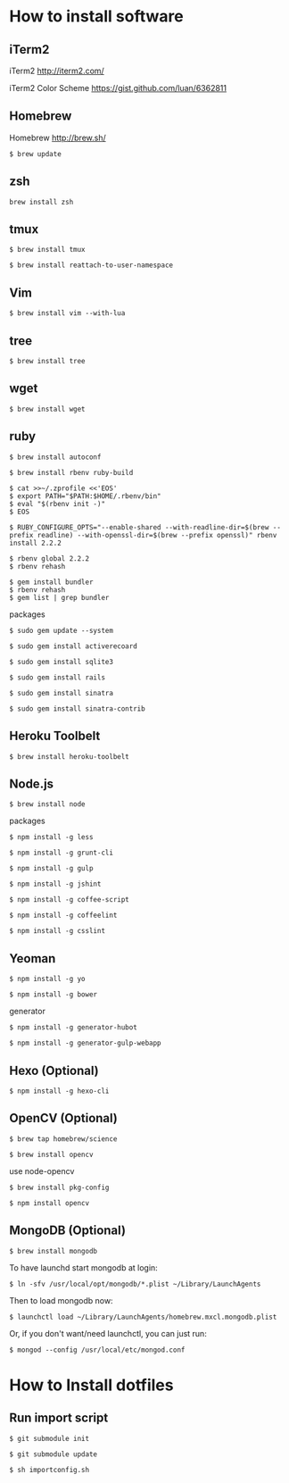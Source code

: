 # How to install software

## iTerm2

iTerm2
http://iterm2.com/

iTerm2 Color Scheme
https://gist.github.com/luan/6362811


## Homebrew

Homebrew
http://brew.sh/

```
$ brew update
```

## zsh

```
brew install zsh
```

## tmux

```
$ brew install tmux

$ brew install reattach-to-user-namespace
```

## Vim

```
$ brew install vim --with-lua
```

## tree 

```
$ brew install tree
```

## wget

```
$ brew install wget
```

## ruby
```
$ brew install autoconf

$ brew install rbenv ruby-build

$ cat >>~/.zprofile <<'EOS'
$ export PATH="$PATH:$HOME/.rbenv/bin"
$ eval "$(rbenv init -)"
$ EOS

$ RUBY_CONFIGURE_OPTS="--enable-shared --with-readline-dir=$(brew --prefix readline) --with-openssl-dir=$(brew --prefix openssl)" rbenv install 2.2.2

$ rbenv global 2.2.2
$ rbenv rehash

$ gem install bundler
$ rbenv rehash
$ gem list | grep bundler
```
packages
```
$ sudo gem update --system

$ sudo gem install activerecoard

$ sudo gem install sqlite3

$ sudo gem install rails

$ sudo gem install sinatra

$ sudo gem install sinatra-contrib
```

## Heroku Toolbelt

```
$ brew install heroku-toolbelt
```

## Node.js

```
$ brew install node
```

packages
```
$ npm install -g less

$ npm install -g grunt-cli

$ npm install -g gulp

$ npm install -g jshint

$ npm install -g coffee-script

$ npm install -g coffeelint

$ npm install -g csslint
```


## Yeoman

```
$ npm install -g yo

$ npm install -g bower
```

generator
```
$ npm install -g generator-hubot

$ npm install -g generator-gulp-webapp
```


## Hexo (Optional)

```
$ npm install -g hexo-cli
```

## OpenCV (Optional)

```
$ brew tap homebrew/science

$ brew install opencv
```

use node-opencv
```
$ brew install pkg-config

$ npm install opencv
```

## MongoDB (Optional)

```
$ brew install mongodb
```

To have launchd start mongodb at login:
```
$ ln -sfv /usr/local/opt/mongodb/*.plist ~/Library/LaunchAgents
```

Then to load mongodb now:
```
$ launchctl load ~/Library/LaunchAgents/homebrew.mxcl.mongodb.plist
```

Or, if you don't want/need launchctl, you can just run:
```
$ mongod --config /usr/local/etc/mongod.conf
```

# How to Install dotfiles

## Run import script

```
$ git submodule init

$ git submodule update

$ sh importconfig.sh
```

